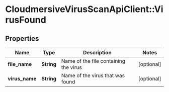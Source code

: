 # CloudmersiveVirusScanApiClient::VirusFound

## Properties
Name | Type | Description | Notes
------------ | ------------- | ------------- | -------------
**file_name** | **String** | Name of the file containing the virus | [optional] 
**virus_name** | **String** | Name of the virus that was found | [optional] 


